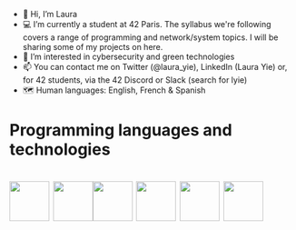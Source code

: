 - 👋 Hi, I’m Laura
- :computer: I’m currently a student at 42 Paris. The syllabus we're following covers a range of programming and network/system topics. 
I will be sharing some of my projects on here.
- 👀 I’m interested in cybersecurity and green technologies
- 📫 You can contact me on Twitter (@laura_yie), LinkedIn (Laura Yie) or, for 42 students, via the 42 Discord or Slack (search for lyie)
- 🗺️ Human languages: English, French & Spanish

<h1> Programming languages and technologies <h1>
<img src="https://user-images.githubusercontent.com/52970539/151381282-67d065eb-013a-4760-935b-bd0f17779a2f.svg" width="70" height="70"> <img src="https://user-images.githubusercontent.com/52970539/151383476-b94f4f84-e073-4d4d-b619-890ec384fb4f.svg" width="70" height="70"><img src="https://user-images.githubusercontent.com/52970539/151381281-004bee4d-fb45-41c6-a399-e7b2a09285fe.svg" width="70" height="70"> <img src="https://user-images.githubusercontent.com/52970539/151381283-ad0d772e-5bb6-4ad6-a523-b66e329e5eb2.svg" width="70" height="70">    <img src="https://user-images.githubusercontent.com/52970539/151383831-27999a71-cd2d-4bbc-92ae-9f9590c5cb52.svg" width="70" height="70">   <img src="https://user-images.githubusercontent.com/52970539/151381277-cf0cf13d-ec98-4178-9fe1-706b863f8d2d.png" width="70" height="70"> 

<!---
lyie28/lyie28 is a ✨ special ✨ repository because its `README.md` (this file) appears on your GitHub profile.
You can click the Preview link to take a look at your changes.
--->
